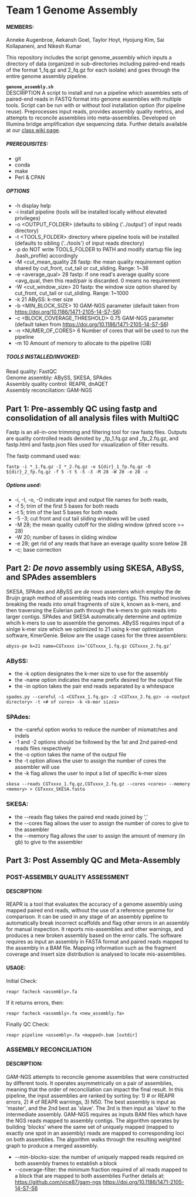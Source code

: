 # Team 1 Genome Assembly
#### MEMBERS:
Anneke Augenbroe, Aekansh Goel, Taylor Hoyt, Hyojung Kim, Sai Kollapaneni, and Nikesh Kumar

This repository includes the script genome_assembly which inputs a directory of data (organized in sub-directories including paired-end reads of the format 1_fq.gz and 2_fq.gz for each isolate) and goes through the entire genome assembly pipeline.  

**```genone_assembly.sh```**  
DESCRIPTION
A script to install and run a pipeline which assembles sets of paired-end reads in FASTQ format into genome assemblies with multiple tools.
Script can be run with or without tool installation option (for pipeline reuse).
Preprocesses input reads, provides assembly quality metrics, and attempts to reconcile assemblies into meta-assemblies.
Developed on Illumina bridge amplification dye sequencing data.
Further details available at our [class wiki page](https://compgenomics2021.biosci.gatech.edu/Team_I_-_Genome_Assembly).
##### PREREQUISITES:
-	git
-	conda
-	make
-	Perl & CPAN

##### OPTIONS
- 	-h display help
- 	-i install pipeline (tools will be installed locally without elevated privileges)
- 	-o 	<OUTPUT_FOLDER> (defaults to sibling ('../output') of input reads directory)
- 	-t 	<TOOLS_FOLDER>	 					directory where pipeline tools will be installed (defaults to sibling ('../tools') of input reads directory)
- 	-p 										do NOT write TOOLS_FOLDER to PATH and modify startup file (eg .bash_profile) accordingly
- 	-M	<cut_mean_quality	28	fastp: the mean quality requirement option shared by cut_front, cut_tail or cut_sliding. Range: 1~36
- 	-e	<average_qual>		28	fastp: if one read's average quality score <avg_qual, then this read/pair is discarded. 0 means no requirement
- 	-W	<cut_window_size>	20	fastp: the window size option shared by cut_front, cut_tail or cut_sliding. Range: 1~1000
-	-k	<k-mer>			21	ABySS: k-mer size
- 	-b 	<MIN_BLOCK_SIZE>			10		GAM-NGS parameter (default taken from https://doi.org/10.1186/1471-2105-14-S7-S6)
- 	-c 	<BLOCK_COVERAGE_THRESHOLD> 	0.75	GAM-NGS parameter (default taken from https://doi.org/10.1186/1471-2105-14-S7-S6)
- 	-n	<NUMER_OF_CORES> 			6		Number of cores that will be used to run the pipeline
- 	-m	<MEMORY> 					10		Amount of memory to allocate to the pipeline (GB)

##### TOOLS INSTALLED/INVOKED:  
Read quality: FastQC  
Genome assembly: ABySS, SKESA, SPAdes  
Assembly quality control: REAPR, dnAQET  
Assembly reconciliation: GAM-NGS  
## Part 1: Pre-assembly QC using fastp and consolidation of all analysis files with MultiQC
	
Fastp is an all-in-one trimming and filtering tool for raw fastq files. Outputs are quality controlled reads denoted by <isolatename>_fp_1.fq.gz and <isolatename>_fp_2.fq.gz, and fastp.html and fastp.json files used for visualization of filter results.


The fastp command used was:
```
fastp -i *_1.fq.gz -I *_2.fq.gz -o ${dir}_1_fp.fq.gz -O ${dir}_2_fp.fq.gz -f 5 -t 5 -5 -3 -M 28 -W 20 -e 28 -c
```

##### Options used:
- -i, -I, -o, -O indicate input and output file names for both reads, 
- -f 5;	trim of the first 5 bases for both reads
- -t 5;	trim of the last 5 bases for both reads
- -5 -3;	cut front and cut tail sliding windows will be used
- -M 28;	the mean quality cutoff for the sliding window (phred score >= 28)
- -W 20;	number of bases in sliding window
- -e 28;	get rid of any reads that have an everage quality score below 28
- -c;	base correction


## Part 2: *De novo* assembly using SKESA, ABySS, and SPAdes assemblers
SKESA, SPAdes and ABySS are *de novo* assemlers which employ the de Bruijn graph method of assembling reads into contigs. This method involves breaking the reads into small fragments of size k, known as k-mers, and then traversing the Eulerian path through the k-mers to goin reads into larger contigs. SPAdes and SKESA automatically determine and optimize whcih k-mers to use to assemble the genomes. ABySS requires input of a sinlge k-mer size which we optimized to 21 using k-mer optimizartion software, KmerGenie. Below are the usage cases for the three assemblers:
```
abyss-pe k=21 name=CGTxxxx in=‘CGTxxxx_1.fq.gz CGTxxxx_2.fq.gz’
```
### ABySS:
- the -k option designates the k-mer size to use for the assembly
- the -name option indicates the name prefix desired for the output file
- the -in option takes the pair end reads separated by a whitespace
```
spades.py --careful –1 <CGTxxx_1.fq.gz> -2 <CGTxxx_2.fq.gz> -o <output directory> -t <# of cores> -k <k-mer sizes>
```

### SPAdes:
- the -careful option works to reduce the number of mismatches and indels 
- -1 and -2 options should be followed by the 1st and 2nd paired-end reads files respectively
- the -o option takes the name of the output file
- the -t option allows the user to assign the number of cores the assembler will use
- the -k flag allows the user to input a list of specific k-mer sizes

```
skesa --reads CGTxxxx_1.fq.gz,CGTxxxx_2.fq.gz --cores <cores> --memory <memory> > CGTxxxx_SKESA.fasta
```
### SKESA:
- the --reads flag takes the paired end reads joined by ','
- the --cores flag allows the user to assign the number of cores to give to the assembler
- the --memory flag allows the user to assign the amount of memory (in gb) to give to the assembler

## Part 3: Post Assembly QC and Meta-Assembly

### POST-ASSEMBLY QUALITY ASSESSMENT
#### DESCRIPTION:
REAPR is a tool that evaluates the accuracy of a genome assembly using mapped paired end reads, without the use of a reference genome for comparison. It can be used in any stage of an assembly pipeline to automatically break incorrect scaffolds and flag other errors in an assembly for manual inspection. It reports mis-assemblies and other warnings, and produces a new broken assembly based on the error calls.
The software requires as input an assembly in FASTA format and paired reads mapped to the assembly in a BAM file. Mapping information such as the fragment coverage and insert size distribution is analysed to locate mis-assemblies.
#### USAGE:
Initial Check:
```
reapr facheck <assembly>.fa
```
If it returns errors, then: 
```
reapr facheck <assembly>.fa <new_assembly.fa> 
```
Finally QC Check:
```
reapr pipeline <assembly>.fa <mapped>.bam [outdir]
```
### ASSEMBLY RECONCILIATION
#### DESCRIPTION:
GAM-NGS attempts to reconcile genome assemblies that were constructed by different tools. It operates asymmetrically on a pair of assemblies, meaning that the order of reconciliation can impact the final result. In this pipeline, the input assemblies are ranked by sorting by: 1) # or REAPR errors, 2) # of REAPR warnings, 3) N50. The best assembly is input as 'master', and the 2nd best as 'slave'. The 3rd is then input as 'slave' to the intermediate assembly.
GAM-NGS requires as inputs BAM files which have the NGS reads mapped to assembly contigs. The algorithm operates by building 'blocks' where the same set of uniquely mapped (mapped to exactly one spot in an assembly) reads are mapped to corresponding loci on both assemblies. The algorithm walks through the resulting weighted graph to produce a merged assembly.
- --min-blocks-size: the number of uniquely mapped reads required on both assembly frames to establish a block
- --coverage-filter: the minimum fraction required of all reads mapped to a block that are mapped to both assemblies
Further details at:
https://github.com/vice87/gam-ngs
https://doi.org/10.1186/1471-2105-14-S7-S6

